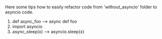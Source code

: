 Here some tips how to easily refactor code from 'without_asyncio' folder 
to asyncio code.
1) def async_foo --> async def foo
2) import asyncio
3) async_sleep(x) --> asyncio.sleep(x)